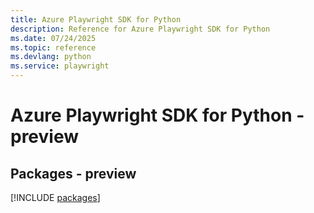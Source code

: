 ```yaml
---
title: Azure Playwright SDK for Python
description: Reference for Azure Playwright SDK for Python
ms.date: 07/24/2025
ms.topic: reference
ms.devlang: python
ms.service: playwright
---
```

# Azure Playwright SDK for Python - preview
## Packages - preview
[!INCLUDE [packages](playwright-index.md)]